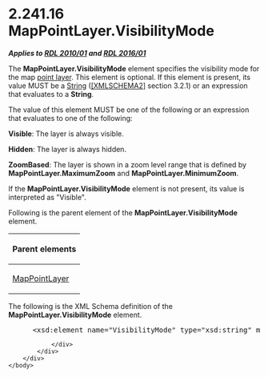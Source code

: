 <html dir="LTR" xmlns:mshelp="http://msdn.microsoft.com/mshelp" xmlns:ddue="http://ddue.schemas.microsoft.com/authoring/2003/5" xmlns:xlink="http://www.w3.org/1999/xlink" xmlns:tool="http://www.microsoft.com/tooltip">
    <head>
        <meta http-equiv="Content-Type" content="text/html; CHARSET=utf-8"></meta>
        <meta name="save" content="history"></meta>
        <title>2.241.16 MapPointLayer.VisibilityMode</title>
        <xml>
            <mshelp:toctitle title="2.241.16 MapPointLayer.VisibilityMode"></mshelp:toctitle>
            <mshelp:rltitle title="[MS-RDL]: MapPointLayer.VisibilityMode"></mshelp:rltitle>
            <mshelp:keyword index="A" term="ee26f174-29b9-4772-b5d0-cddc92a58cb7"></mshelp:keyword>
            <mshelp:attr name="DCSext.ContentType" value="open specification"></mshelp:attr>
            <mshelp:attr name="AssetID" value="ee26f174-29b9-4772-b5d0-cddc92a58cb7"></mshelp:attr>
            <mshelp:attr name="TopicType" value="kbRef"></mshelp:attr>
            <mshelp:attr name="DCSext.Title" value="[MS-RDL]: MapPointLayer.VisibilityMode" />
        </xml>
    </head>
    <body>
        <div id="header">
            <h1 class="heading">2.241.16 MapPointLayer.VisibilityMode</h1>
        </div>
        <div id="mainSection">
            <div id="mainBody">
                <div id="allHistory" class="saveHistory"></div>
                <div id="sectionSection0" class="section" name="collapseableSection">
                    

<p><b><i>Applies to </i></b><a href="3428e690-a348-4ec7-8a6a-8efb42d2cdee.html"><b><i>RDL 2010/01</i></b></a><b><i>
and </i></b><a href="52ce3983-2bfc-4e72-9359-42aaf5fe4509.html"><b><i>RDL 2016/01</i></b></a></p>

<p>The <b>MapPointLayer.VisibilityMode</b> element specifies
the visibility mode for the map <a href="b2482b3f-74ab-4ca8-a9e5-c07955011743.html#gt_8cc76ec5-c7e5-4806-a701-4487f95363d0">point layer</a>. This element
is optional. If this element is present, its value MUST be a <a href="1ed81ef3-a683-45e3-aaad-bd2bbe71bc3d.html">String</a> (<a href="https://go.microsoft.com/fwlink/?LinkId=90610">[XMLSCHEMA2]</a> section
3.2.1) or an expression that evaluates to a <b>String</b>. </p>

<p>The value of this element MUST be one of the following or an
expression that evaluates to one of the following:</p>

<p><b>Visible</b>: The layer is always visible.</p>

<p><b>Hidden</b>: The layer is always hidden.</p>

<p><b>ZoomBased</b>: The layer is shown in a zoom level
range that is defined by <b>MapPointLayer.MaximumZoom</b> and <b>MapPointLayer.MinimumZoom</b>.
</p>

<p>If the <b>MapPointLayer.VisibilityMode</b> element is not
present, its value is interpreted as &quot;Visible&quot;.</p>

<p>Following is the parent element of the <b>MapPointLayer.VisibilityMode</b>
element.</p>

<table>
 <thead>
  <tr>
   <th>
   <p>Parent elements</p>
   </th>
  </tr>
 </thead>
 <tr>
  <td>
  <p><a href="aa1875f4-9842-4672-86d6-306ba5a075aa.html">MapPointLayer</a></p>
  </td>
 </tr>
</table>

<p>The following is the XML Schema definition of the <b>MapPointLayer.VisibilityMode</b>
element.</p>

<dl>
<dd>
<div><pre> &lt;xsd:element name=&quot;VisibilityMode&quot; type=&quot;xsd:string&quot; minOccurs=&quot;0&quot; /&gt;
</pre></div>
</dd></dl>


                </div>
            </div>
        </div>
    </body>
</html>